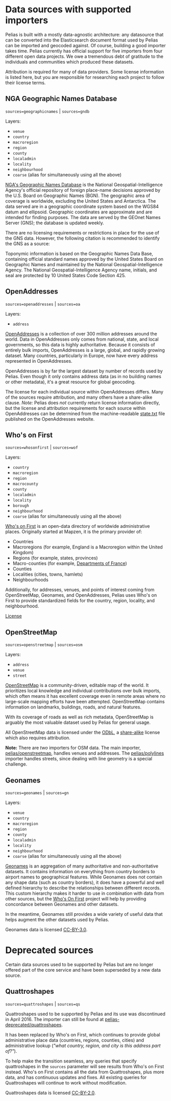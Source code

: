 # Data sources with supported importers

Pelias is built with a mostly data-agnostic architecture: any datasource that can be converted into the Elasticsearch document format used by Pelias can be imported and geocoded against. Of course, building a good importer takes time. Pelias currently has official support for five importers from four different open data projects. We owe a tremendous debt of gratitude to the individuals and communities which produced these datasets.

Attribution is required for many of data providers. Some license information is listed here, but you are responsible for researching each project to follow their license terms.

## NGA Geographic Names Database

`sources=geographicnames` | `sources=gndb`

Layers:

- `venue`
- `country`
- `macroregion`
- `region`
- `county`
- `localadmin`
- `locality`
- `neighbourhood`
- `coarse` (alias for simultaneously using all the above)

[NGA's Geographic Names Database](http://geonames.nga.mil/gns/html/index.html) is the National Geospatial-Intelligence Agency's official repository of foreign place-name decisions approved by the U.S. Board on Geographic Names (BGN). The geographic area of coverage is worldwide, excluding the United States and Antarctica. The data served are in a geographic coordinate system based on the WGS84 datum and ellipsoid. Geographic coordinates are approximate and are intended for finding purposes. The data are served by the GEOnet Names Server (GNS); the database is updated weekly.

There are no licensing requirements or restrictions in place for the use of the GNS data. However, the following citation is recommended to identify the GNS as a source:

Toponymic information is based on the Geographic Names Data Base, containing official standard names approved by the United States Board on Geographic Names and maintained by the National Geospatial-Intelligence Agency. The National Geospatial-Intelligence Agency name, initials, and seal are protected by 10 United States Code Section 425.

## OpenAddresses

`sources=openaddresses` | `sources=oa`

Layers:

- `address`

[OpenAddresses](http://openaddresses.io/) is a collection of over 300 million addresses around the world. Data in OpenAddresses only comes from national, state, and local governments, so this data is highly authoritative. Because it consists of entirely bulk imports, OpenAddresses is a large, global, and rapidly growing dataset. Many countries, particularly in Europe, now have every address represented in OpenAddresses.

OpenAddresses is by far the largest dataset by number of records used by Pelias. Even though it only contains address data (as in no building names or other metadata), it's a great resource for global geocoding.

The license for each individual source within OpenAddresses differs. Many of the sources require attribution, and many others have a share-alike clause.
*Note:* Pelias does _not_ currently return license information directly, but the license and attribution requirements for each source within OpenAddresses can be determined from the machine-readable [state.txt](http://results.openaddresses.io/state.txt) file published on the OpenAddresses website.

## Who's on First

`sources=whosonfirst` | `sources=wof`

Layers:

- `country`
- `macroregion`
- `region`
- `macrocounty`
- `county`
- `localadmin`
- `locality`
- `borough`
- `neighbourhood`
- `coarse` (alias for simultaneously using all the above)

[Who's on First](https://www.whosonfirst.org/) is an open-data directory of worldwide administrative places. Originally started at Mapzen, it is the primary provider of:

- Countries
- Macroregions (for example, England is a Macroregion within the United Kingdom)
- Regions (for example, states, provinces)
- Macro-counties (for example, [Departments of France](https://en.wikipedia.org/wiki/Departments_of_France))
- Counties
- Localities (cities, towns, hamlets)
- Neighbourhoods

Additionally, for addresses, venues, and points of interest coming from OpenStreetMap, Geonames, and OpenAddresses, Pelias uses Who's on First to provide standardized fields for the country, region, locality, and neighbourhood.

[License](https://github.com/whosonfirst/whosonfirst-data/blob/master/LICENSE.md)

## OpenStreetMap

`sources=openstreetmap` | `sources=osm`

Layers:

- `address`
- `venue`
- `street`

[OpenStreetMap](https://www.openstreetmap.org/) is a community-driven, editable map of the world. It prioritizes local knowledge and individual contributions over bulk imports, which often means it has excellent coverage even in remote areas where no large-scale mapping efforts have been attempted. OpenStreetMap contains information on landmarks, buildings, roads, and natural features.

With its coverage of roads as well as rich metadata, OpenStreetMap is arguably the most valuable dataset used by Pelias for general usage.

All OpenStreetMap data is licensed under the [ODbL](http://opendatacommons.org/licenses/odbl/), a [share-alike](https://en.wikipedia.org/wiki/Share-alike) license which also requires attribution.

**Note:** There are _two_ importers for OSM data. The main importer, [pelias/openstreetmap](https://github.com/pelias/openstreetmap/), handles venues and addresses. The [pelias/polylines](https://github.com/pelias/polylines) importer handles streets, since dealing with line geometry is a special challenge.

## Geonames

`sources=geonames` | `sources=gn`

Layers:

- `venue`
- `country`
- `macroregion`
- `region`
- `county`
- `localadmin`
- `locality`
- `neighbourhood`
- `coarse` (alias for simultaneously using all the above)

[Geonames](http://www.geonames.org/) is an aggregation of many authoritative and non-authoritative datasets. It contains information on everything from country borders to airport names to geographical features. While Geonames does not contain any shape data (such as country borders), it does have a powerful and well defined hierarchy to describe the relationships between different records. This custom hierarchy makes it harder to use in combination with data from other sources, but the  [Who's On First](https://www.whosonfirst.org) project will help by providing concordance between Geonames and other datasets.

In the meantime, Geonames still provides a wide variety of useful data that helps augment the other datasets used by Pelias.

Geonames data is licensed [CC-BY-3.0](http://creativecommons.org/licenses/by/3.0/).

# Deprecated sources
Certain data sources used to be supported by Pelias but are no longer offered part of the core service and have been superseded by a new data source.

## Quattroshapes

`sources=quattroshapes` | `sources=qs`

Quattroshapes used to be supported by Pelias and its use was discontinued in April 2016. The importer can still be found at [pelias-deprecated/quattroshapes](https://github.com/pelias-deprecated/quattroshapes).

It has been replaced by Who's on First, which continues to provide global administrative place data (countries, regions, counties, cities) and administrative lookup (_"what country, region, and city is this address part of?"_).

To help make the transition seamless, any queries that specify quattroshapes in the `sources` parameter will see results from Who's on First instead. Who's on First contains all the data from Quattroshapes, plus more data, and has continuous updates and fixes. All existing queries for Quattroshapes will continue to work without modification.

Quattroshapes data is licensed [CC-BY-2.0](http://creativecommons.org/licenses/by/2.0/).
